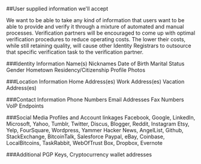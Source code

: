 ##User supplied information we'll accept 

We want to be able to take any kind of information that users want to be able to provide and verify it through a mixture of automated and manual processes. Verification partners will be encouraged to come up with optimal verification procedures to reduce operating costs. The lower their costs, while still retaining quality, will cause other Identity Registrars to outsource that specific verification task to the verification partner. 

###Identity Information
Name(s)
Nicknames
Date of Birth
Marital Status
Gender
Hometown
Residency/Citizenship
Profile Photos

###Location Information
Home Address(es)
Work Address(es)
Vacation Address(es)

###Contact Information
Phone Numbers
Email Addresses
Fax Numbers
VoIP Endpoints

###Social Media Profiles and Account linkages
Facebook, Google, LinkedIn, Microsoft, Yahoo, Tumblr, Twitter, Discus, Blogger, Reddit, Instagram
Etsy, Yelp, FourSquare, Wordpress, Yammer
Hacker News, AngelList, Github, StackExchange, BitcoinTalk, Salesforce
Paypal, eBay, Coinbase, LocalBitcoins, TaskRabbit, WebOfTrust
Box, Dropbox, Evernote

###Additional 
PGP Keys, Cryptocurrency wallet addresses

